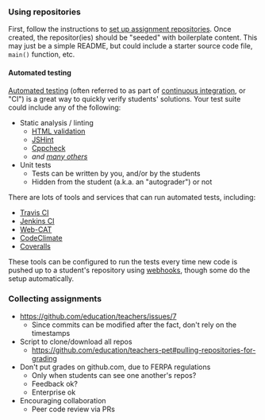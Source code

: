 ### Using repositories

First, follow the instructions to [set up assignment repositories][repository-setup].  Once created, the repositor(ies) should be "seeded" with boilerplate content.  This may just be a simple README, but could include a starter source code file, `main()` function, etc.

#### Automated testing

[Automated testing][automated-testing] (often referred to as part of [continuous integration][ci], or "CI") is a great way to quickly verify students' solutions.  Your test suite could include any of the following:

* Static analysis / linting
    * [HTML validation][html-validator]
    * [JSHint][jshint]
    * [Cppcheck][cppcheck]
    * *and [many others][static-analysis]*
* Unit tests
    * Tests can be written by you, and/or by the students
    * Hidden from the student (a.k.a. an "autograder") or not

There are lots of tools and services that can run automated tests, including:

* [Travis CI][travis]
* [Jenkins CI][jenkins]
* [Web-CAT][web-cat]
* [CodeClimate][code-climate]
* [Coveralls][coveralls]

These tools can be configured to run the tests every time new code is pushed up to a student's repository using [webhooks][webhooks], though some do the setup automatically.

### Collecting assignments

* https://github.com/education/teachers/issues/7
    * Since commits can be modified after the fact, don't rely on the timestamps
* Script to clone/download all repos
    * https://github.com/education/teachers-pet#pulling-repositories-for-grading
* Don't put grades on github.com, due to FERPA regulations
    * Only when students can see one another's repos?
    * Feedback ok?
    * Enterprise ok
* Encouraging collaboration
    * Peer code review via PRs

<!-- Links -->
[repository-setup]: /guide/repository_setup
[automated-testing]: https://en.wikipedia.org/wiki/Test_automation
[ci]: https://en.wikipedia.org/wiki/Continuous_integration
[html-validator]: http://validator.w3.org/source/
[jshint]: http://www.jshint.com/about/
[cppcheck]: http://cppcheck.sourceforge.net
[static-analysis]: https://en.wikipedia.org/wiki/List_of_tools_for_static_code_analysis
[travis]: http://docs.travis-ci.com
[jenkins]: http://jenkins-ci.org
[web-cat]: http://web-cat.org
[code-climate]: https://codeclimate.com
[coveralls]: https://coveralls.io
[webhooks]: https://developer.github.com/webhooks/
